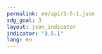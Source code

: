 ```yaml
---
permalink: en/api/3-5-1.json
sdg_goal: 3
layout: json_indicator
indicator: "3.5.1"
lang: en
---
```

